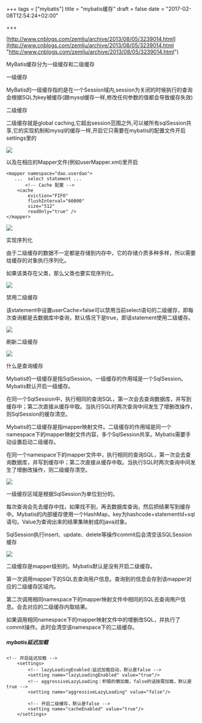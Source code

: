 +++
tags = ["mybatis"]
title = "mybatis缓存"
draft = false
date = "2017-02-08T12:54:24+02:00"

+++


[http://www.cnblogs.com/zemliu/archive/2013/08/05/3239014.html](http://www.cnblogs.com/zemliu/archive/2013/08/05/3239014.html "http://www.cnblogs.com/zemliu/archive/2013/08/05/3239014.html")



MyBatis缓存分为一级缓存和二级缓存

一级缓存

MyBatis的一级缓存指的是在一个Session域内,session为关闭的时候执行的查询会根据SQL为key被缓存(跟mysql缓存一样,修改任何参数的值都会导致缓存失效)


二级缓存

二级缓存就是global caching,它超出session范围之外,可以被所有sqlSession共享,它的实现机制和mysql的缓存一样,开启它只需要在mybatis的配置文件开启settings里的




![](http://i.imgur.com/ZxJMJGB.jpg)


以及在相应的Mapper文件(例如userMapper.xml)里开启

	<mapper namespace="dao.userdao">
	   ...  select statement ...
	       <!-- Cache 配置 -->
	    <cache
	        eviction="FIFO"
	        flushInterval="60000"
	        size="512"
	        readOnly="true" />
	</mapper>


![](http://i.imgur.com/QLneZb4.jpg)



实现序列化

    

由于二级缓存的数据不一定都是存储到内存中，它的存储介质多种多样，所以需要给缓存的对象执行序列化。

如果该类存在父类，那么父类也要实现序列化。


![](http://i.imgur.com/6ejtIqs.jpg)



禁用二级缓存

该statement中设置userCache=false可以禁用当前select语句的二级缓存，即每次查询都是去数据库中查询，默认情况下是true，即该statement使用二级缓存。


![](http://i.imgur.com/YiDJX0H.jpg)

刷新二级缓存


![](http://i.imgur.com/2q9mzHf.jpg)








什么是查询缓存

    

Mybatis的一级缓存是指SqlSession。一级缓存的作用域是一个SqlSession。Mybatis默认开启一级缓存。

在同一个SqlSession中，执行相同的查询SQL，第一次会去查询数据库，并写到缓存中；第二次直接从缓存中取。当执行SQL时两次查询中间发生了增删改操作，则SqlSession的缓存清空。

 

Mybatis的二级缓存是指mapper映射文件。二级缓存的作用域是同一个namespace下的mapper映射文件内容，多个SqlSession共享。Mybatis需要手动设置启动二级缓存。

在同一个namespace下的mapper文件中，执行相同的查询SQL，第一次会去查询数据库，并写到缓存中；第二次直接从缓存中取。当执行SQL时两次查询中间发生了增删改操作，则二级缓存清空。


![](http://i.imgur.com/Gq5BrBh.jpg)




一级缓存区域是根据SqlSession为单位划分的。

 

每次查询会先去缓存中找，如果找不到，再去数据库查询，然后把结果写到缓存中。Mybatis的内部缓存使用一个HashMap，key为hashcode+statementId+sql语句。Value为查询出来的结果集映射成的java对象。

 

SqlSession执行insert、update、delete等操作commit后会清空该SQLSession缓存





![](http://i.imgur.com/O13ED9n.jpg)

二级缓存是mapper级别的。Mybatis默认是没有开启二级缓存。

 

第一次调用mapper下的SQL去查询用户信息。查询到的信息会存到该mapper对应的二级缓存区域内。

第二次调用相同namespace下的mapper映射文件中相同的SQL去查询用户信息。会去对应的二级缓存内取结果。

如果调用相同namespace下的mapper映射文件中的增删改SQL，并执行了commit操作。此时会清空该namespace下的二级缓存。



##### mybatis延迟加载

	<!-- 开启延迟加载 -->
	    <settings>
	        <!-- lazyLoadingEnabled:延迟加载启动，默认是false -->
	        <setting name="lazyLoadingEnabled" value="true"/>
	        <!-- aggressiveLazyLoading：积极的懒加载，false的话按需加载，默认是true -->
	        <setting name="aggressiveLazyLoading" value="false"/>
	         
	        <!-- 开启二级缓存，默认是false -->
	        <setting name="cacheEnabled" value="true"/>
	    </settings>




